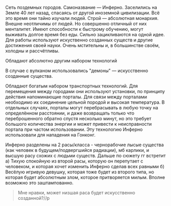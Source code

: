 Сеть поздемных городов. 
Самоназвание — Инферно. 
Заселились на Земле 40 лет назад, спасаясь от другой иноземной цивилизации. Всё это время они тайно изучали людей.
Строй — абсолютная монархия.
Внешне неотличимы от людей. Но совершенно отличный от них менталитет. 
Имеют способности к быстрому обучению, могут выживать долгое время без еды. 
Сильно зацикливаются на одной идее. 
Для работы используют искуственно созданных существ и другие достижения своей науки. 
Очень мстительны и, в большинстве своём, холодны и рассчётливы. 

Обладают абсолютно другим набором технологий

В случае с вулканом использовались "демоны" — искусственно созданные существа.

Обладают богатым набором транспортных технологий. Для перемещения между городами они используют установки, по принципу действия напоминающие порталы. Для связи между порталами необходимо их соединение цельной породой и высокая температура. В отдельных случаях, порталы могут перебрасывать в любую точку на определённом расстоянии, и даже возвращать только что переброшенного обратно спустя несколько минут, но это требует большого количества энергии и может привести к неисправности портала при частом использовании. Эту технологию Инферно использовали для нападения на Гонконг.

Инферно разделены на 2 расы/класса - чернорабочие лысые существа (как человек в будущем/подвергшийся радиации), мб карлики, и высшую расу схожих с людьми существ. Дальше по сюжету гг встретит а) Тихую спокойную из второй расы, которую он перепутает с человеком, и которая хочет изменить Инферно сделав всех равными б) Весёлую игривую девушку, которая тоже будет из второго типа, но которая будет абсолютным злом, которое притворяется милым. 
Вполне возможно это заштампованно.
>Мне нравки, может низшая раса будет искусственно созданной?//p


